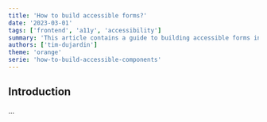 ```yaml
---
title: 'How to build accessible forms?'
date: '2023-03-01'
tags: ['frontend', 'a11y', 'accessibility']
summary: 'This article contains a guide to building accessible forms in 5 steps. The key takeaways of this guide are HTML semantics, WAI-ARIA, CSS, and JS for accessibility.'
authors: ['tim-dujardin']
theme: 'orange'
serie: 'how-to-build-accessible-components'
---
```


## Introduction

...
